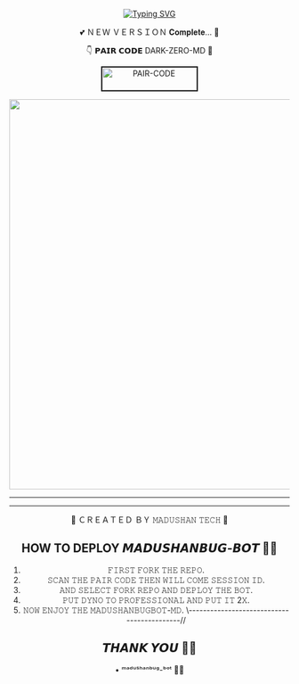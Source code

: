 <div align="center">

     
  [![Typing SVG](https://readme-typing-svg.herokuapp.com?font=Rockstar-ExtraBold&color=F01&lines=DARK+ZERO+MD+WATSAPP+BOT)](https://git.io/typing-svg)

💕 ＮＥＷ ＶＥＲＳＩＯＮ 𝐂𝐨𝐦𝐩𝐥𝐞𝐭𝐞... 💫

👇 𝗣𝗔𝗜𝗥 𝗖𝗢𝗗𝗘 DARK-ZERO-MD 💚

<a href="https://pair-web-public.koyeb.app/"><img src="https://i.ibb.co/5BGSVZw/pair-code-btn-zusyco.png" alt="PAIR-CODE" border="2" width="170" height="41" ></a>


  <p align="center">
<a href="https://github.com/navinofc44/DARK-ZERO-MD/new/main">
    <img src="https://i.ibb.co/HXMpHtQ/Whats-App-Image-2024-09-06-at-12-37-36-5017b4bc.jpg"  width="700px">
</a>
<hr>

<hr>

  

👿 ＣＲＥＡＴＥＤ ＢＹ 𝙼𝙰𝙳𝚄𝚂𝙷𝙰𝙽 𝚃𝙴𝙲𝙷 💫

## HOW TO DEPLOY 𝙈𝘼𝘿𝙐𝙎𝙃𝘼𝙉𝘽𝙐𝙂-𝘽𝙊𝙏 👨‍💻

1) 𝙵𝙸𝚁𝚂𝚃 𝙵𝙾𝚁𝙺 𝚃𝙷𝙴 𝚁𝙴𝙿𝙾.
2) 𝚂𝙲𝙰𝙽 𝚃𝙷𝙴 𝙿𝙰𝙸𝚁 𝙲𝙾𝙳𝙴 𝚃𝙷𝙴𝙽 𝚆𝙸𝙻𝙻 𝙲𝙾𝙼𝙴 𝚂𝙴𝚂𝚂𝙸𝙾𝙽 𝙸𝙳.
4) 𝙰𝙽𝙳 𝚂𝙴𝙻𝙴𝙲𝚃 𝙵𝙾𝚁𝙺 𝚁𝙴𝙿𝙾 𝙰𝙽𝙳 𝙳𝙴𝙿𝙻𝙾𝚈 𝚃𝙷𝙴 𝙱𝙾𝚃.
5) 𝙿𝚄𝚃 𝙳𝚈𝙽𝙾 𝚃𝙾 𝙿𝚁𝙾𝙵𝙴𝚂𝚂𝙸𝙾𝙽𝙰𝙻 𝙰𝙽𝙳 𝙿𝚄𝚃 𝙸𝚃 2𝚇.
6) 𝙽𝙾𝚆 𝙴𝙽𝙹𝙾𝚈 𝚃𝙷𝙴 𝙼𝙰𝙳𝚄𝚂𝙷𝙰𝙽𝙱𝚄𝙶𝙱𝙾𝚃-𝙼𝙳.
\\-------------------------------------------//
## 𝙏𝙃𝘼𝙉𝙆 𝙔𝙊𝙐 🙂💗

• ᵐᵃᵈᵘˢʰᵃⁿᵇᵘᵍ-ᵇᵒᵗ 💚💫

